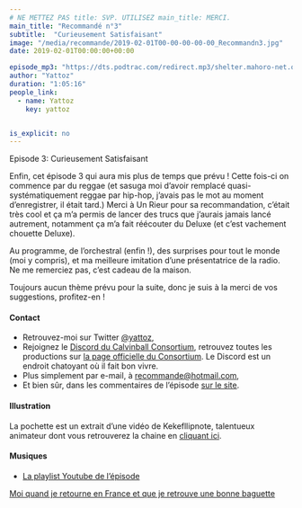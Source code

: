 ```yaml
---
# NE METTEZ PAS title: SVP. UTILISEZ main_title: MERCI.
main_title: "Recommandé n°3"
subtitle:  "Curieusement Satisfaisant"
image: "/media/recommande/2019-02-01T00-00-00-00-00_Recommandn3.jpg"
date: 2019-02-01T00:00:00+00:00

episode_mp3: "https://dts.podtrac.com/redirect.mp3/shelter.mahoro-net.org/~yattoz/recommande/episodes/episode03.mp3"
author: "Yattoz"
duration: "1:05:16"
people_link: 
  - name: Yattoz
    key: yattoz


is_explicit: no
---
```


<PodcastHeader/>

<!-- ECRIRE LA DESCRIPTION DE L'EPISODE SOUS CETTE LIGNE -->


 Episode 3: Curieusement Satisfaisant 

<p>Enfin, cet épisode 3 qui aura mis plus de temps que prévu ! Cette fois-ci on commence par du reggae (et sasuga moi d’avoir remplacé quasi-systématiquement reggae par hip-hop, j’avais pas le mot au moment d’enregistrer, il était tard.) Merci à Un Rieur pour sa recommandation, c’était très cool et ça m’a permis de lancer des trucs que j’aurais jamais lancé autrement, notamment ça m’a fait réécouter du Deluxe (et c’est vachement chouette Deluxe).</p>

<p>Au programme, de l’orchestral (enfin !), des surprises pour tout le monde (moi y compris), et ma meilleure imitation d’une présentatrice de la radio. Ne me remerciez pas, c’est cadeau de la maison.</p>

<p>Toujours aucun thème prévu pour la suite, donc je suis à la merci de vos suggestions, profitez-en !</p>

<h4>Contact</h4>

<ul>
  <li>Retrouvez-moi sur Twitter <a href="https://twitter.com/yattoz" rel="nofollow">@yattoz</a>,</li>
  <li>Rejoignez le <a href="https://discord.gg/4RnA9v7" rel="nofollow">Discord du Calvinball Consortium</a>, retrouvez toutes les productions sur <a href="https://calvinballradio.wordpress.com/" rel="nofollow">la page officielle du Consortium</a>. Le Discord est un endroit chatoyant où il fait bon vivre.</li>
  <li>Plus simplement par e-mail, à <a href="mailto:recommande@hotmail.com" rel="nofollow">recommande@hotmail.com</a>,</li>
  <li>Et bien sûr, dans les commentaires de l’épisode <a href="https://recommande.duckdns.org" rel="nofollow">sur le site</a>.</li>
</ul>

<h4>Illustration</h4>

<p>La pochette est un extrait d’une vidéo de Kekefllipnote, talentueux animateur dont vous retrouverez la chaine en <a href="https://www.youtube.com/user/kekeflipnote" rel="nofollow">cliquant ici</a>.</p>

<h4>Musiques</h4>

<ul>
  <li><a href="https://www.youtube.com/playlist?list=PLNjXbZkItxtb5LiTNbxJ1N-MLvGWIuXLW" rel="nofollow">La playlist Youtube de l’épisode</a></li>
</ul>

<p><a href="https://www.youtube.com/watch?v=x0ZfwSQDLK0" rel="nofollow">Moi quand je retourne en France et que je retrouve une bonne baguette</a></p>


